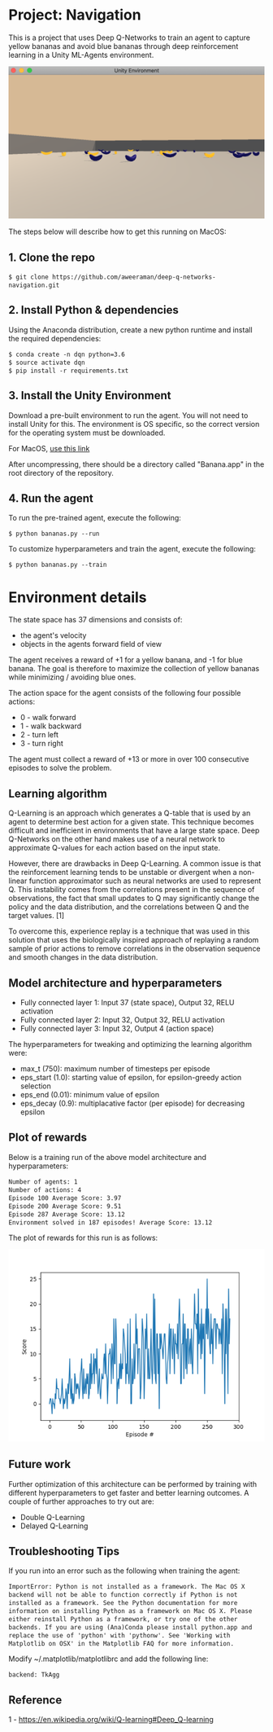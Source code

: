 # Project: Navigation

This is a project that uses Deep Q-Networks to train an agent to capture yellow bananas and avoid
blue bananas through deep reinforcement learning in a Unity ML-Agents environment.

[![Running Agent](https://raw.githubusercontent.com/aweeraman/deep-q-networks-navigation/master/images/running_agent.png)](https://youtu.be/-DLUayci2Hs)

The steps below will describe how to get this running on MacOS:

## 1. Clone the repo

```
$ git clone https://github.com/aweeraman/deep-q-networks-navigation.git
```

## 2. Install Python & dependencies

Using the Anaconda distribution, create a new python runtime and install the required dependencies:

```
$ conda create -n dqn python=3.6
$ source activate dqn
$ pip install -r requirements.txt
```

## 3. Install the Unity Environment

Download a pre-built environment to run the agent. You will not need to install Unity for this. The
environment is OS specific, so the correct version for the operating system must be downloaded.

For MacOS, [use this link](https://s3-us-west-1.amazonaws.com/udacity-drlnd/P1/Banana/Banana.app.zip)

After uncompressing, there should be a directory called "Banana.app" in the root directory of the repository.

## 4. Run the agent

To run the pre-trained agent, execute the following:

```
$ python bananas.py --run
```

To customize hyperparameters and train the agent, execute the following:

```
$ python bananas.py --train
```

# Environment details

The state space has 37 dimensions and consists of:
* the agent's velocity
* objects in the agents forward field of view

The agent receives a reward of +1 for a yellow banana, and -1 for blue banana. The goal is therefore to
maximize the collection of yellow bananas while minimizing / avoiding blue ones.

The action space for the agent consists of the following four possible actions:
* 0 - walk forward
* 1 - walk backward
* 2 - turn left
* 3 - turn right

The agent must collect a reward of +13 or more in over 100 consecutive episodes to solve the problem.

## Learning algorithm

Q-Learning is an approach which generates a Q-table that is used by an agent to determine best action
for a given state. This technique becomes difficult and inefficient in environments that have a large
state space. Deep Q-Networks on the other hand makes use of a neural network to approximate Q-values
for each action based on the input state.

However, there are drawbacks in Deep Q-Learning. A common issue is that the reinforcement learning tends
to be unstable or divergent when a non-linear function approximator such as neural networks are used to
represent Q. This instability comes from the correlations present in the sequence of observations, the fact
that small updates to Q may significantly change the policy and the data distribution, and the correlations
between Q and the target values. [1]

To overcome this, experience replay is a technique that was used in this solution that uses the biologically
inspired approach of replaying a random sample of prior actions to remove correlations in the observation
sequence and smooth changes in the data distribution.

## Model architecture and hyperparameters

* Fully connected layer 1: Input 37 (state space), Output 32, RELU activation
* Fully connected layer 2: Input 32, Output 32, RELU activation
* Fully connected layer 3: Input 32, Output 4 (action space)

The hyperparameters for tweaking and optimizing the learning algorithm were:

* max_t (750): maximum number of timesteps per episode
* eps_start (1.0): starting value of epsilon, for epsilon-greedy action selection
* eps_end (0.01): minimum value of epsilon
* eps_decay (0.9): multiplacative factor (per episode) for decreasing epsilon

## Plot of rewards

Below is a training run of the above model architecture and hyperparameters:

```
Number of agents: 1
Number of actions: 4
Episode 100	Average Score: 3.97
Episode 200	Average Score: 9.51
Episode 287	Average Score: 13.12
Environment solved in 187 episodes!	Average Score: 13.12
```

The plot of rewards for this run is as follows:

![Plot of rewards](https://raw.githubusercontent.com/aweeraman/deep-q-networks-navigation/master/images/plot_of_rewards.png)

## Future work

Further optimization of this architecture can be performed by training with different hyperparameters to
get faster and better learning outcomes. A couple of further approaches to try out are:

* Double Q-Learning
* Delayed Q-Learning

## Troubleshooting Tips

If you run into an error such as the following when training the agent:

```
ImportError: Python is not installed as a framework. The Mac OS X backend will not be able to function correctly if Python is not installed as a framework. See the Python documentation for more information on installing Python as a framework on Mac OS X. Please either reinstall Python as a framework, or try one of the other backends. If you are using (Ana)Conda please install python.app and replace the use of 'python' with 'pythonw'. See 'Working with Matplotlib on OSX' in the Matplotlib FAQ for more information.
```

Modify ~/.matplotlib/matplotlibrc and add the following line:

```
backend: TkAgg
```

## Reference

1 - https://en.wikipedia.org/wiki/Q-learning#Deep_Q-learning

